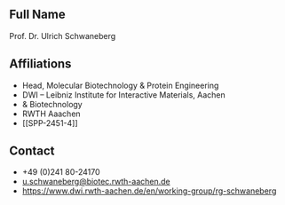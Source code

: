 ## Full Name
Prof. Dr. Ulrich Schwaneberg

## Affiliations
- Head, Molecular Biotechnology & Protein Engineering
- DWI – Leibniz Institute for Interactive Materials, Aachen
- & Biotechnology
- RWTH Aaachen
- [[SPP-2451-4]]
## Contact
- +49 (0)241 80-24170
- u.schwaneberg@biotec.rwth-aachen.de
- https://www.dwi.rwth-aachen.de/en/working-group/rg-schwaneberg
